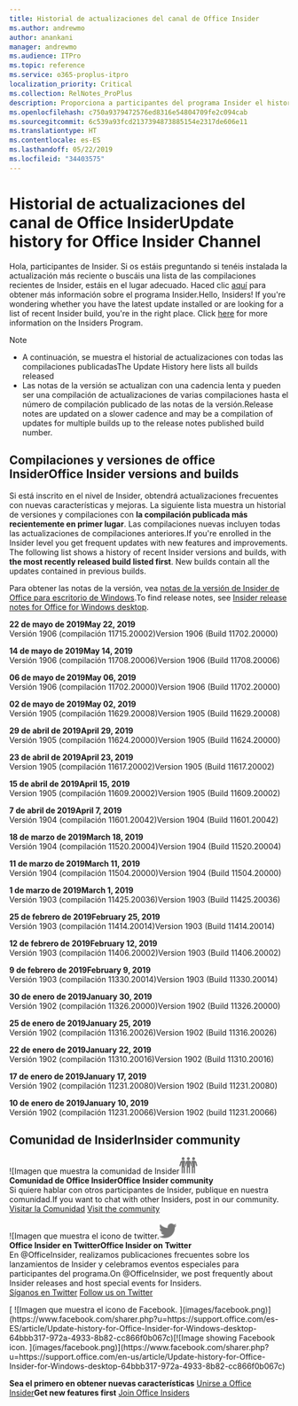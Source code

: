 ```yaml
---
title: Historial de actualizaciones del canal de Office Insider
ms.author: andrewmo
author: anankani
manager: andrewmo
ms.audience: ITPro
ms.topic: reference
ms.service: o365-proplus-itpro
localization_priority: Critical
ms.collection: RelNotes_ProPlus
description: Proporciona a participantes del programa Insider el historial de actualizaciones de los lanzamientos del canal mensual del modo anticipado de Insider para versiones de escritorio de Windows
ms.openlocfilehash: c750a9379472576ed8316e54804709fe2c094cab
ms.sourcegitcommit: 6c539a93fcd2137394873885154e2317de606e11
ms.translationtype: HT
ms.contentlocale: es-ES
ms.lasthandoff: 05/22/2019
ms.locfileid: "34403575"
---
```

# <a name="update-history-for-office-insider-channel"></a><span data-ttu-id="63db9-103">Historial de actualizaciones del canal de Office Insider</span><span class="sxs-lookup"><span data-stu-id="63db9-103">Update history for Office Insider Channel</span></span>

<span data-ttu-id="63db9-p101">Hola, participantes de Insider. Si os estáis preguntando si tenéis instalada la actualización más reciente o buscáis una lista de las compilaciones recientes de Insider, estáis en el lugar adecuado. Haced clic [aquí](https://insider.office.com/) para obtener más información sobre el programa Insider.</span><span class="sxs-lookup"><span data-stu-id="63db9-p101">Hello, Insiders! If you're wondering whether you have the latest update installed or are looking for a list of recent Insider build, you're in the right place. Click [here](https://insider.office.com/) for more information on the Insiders Program.</span></span>

> [!NOTE]
> - <span data-ttu-id="63db9-107">A continuación, se muestra el historial de actualizaciones con todas las compilaciones publicadas</span><span class="sxs-lookup"><span data-stu-id="63db9-107">The Update History here lists all builds released</span></span>
> - <span data-ttu-id="63db9-108">Las notas de la versión se actualizan con una cadencia lenta y pueden ser una compilación de actualizaciones de varias compilaciones hasta el número de compilación publicado de las notas de la versión.</span><span class="sxs-lookup"><span data-stu-id="63db9-108">Release notes are updated on a slower cadence and may be a compilation of updates for multiple builds up to the release notes published build number.</span></span>



## <a name="office-insider-versions-and-builds"></a><span data-ttu-id="63db9-109">Compilaciones y versiones de office Insider</span><span class="sxs-lookup"><span data-stu-id="63db9-109">Office Insider versions and builds</span></span>

<span data-ttu-id="63db9-p102">Si está inscrito en el nivel de Insider, obtendrá actualizaciones frecuentes con nuevas características y mejoras. La siguiente lista muestra un historial de versiones y compilaciones con **la compilación publicada más recientemente en primer lugar**. Las compilaciones nuevas incluyen todas las actualizaciones de compilaciones anteriores.</span><span class="sxs-lookup"><span data-stu-id="63db9-p102">If you're enrolled in the Insider level you get frequent updates with new features and improvements. The following list shows a history of recent Insider versions and builds, with **the most recently released build listed first**. New builds contain all the updates contained in previous builds.</span></span> 

<span data-ttu-id="63db9-113">Para obtener las notas de la versión, vea [notas de la versión de Insider de Office para escritorio de Windows](https://docs.microsoft.com/es-ES/OfficeUpdates/release-notes-office-insider).</span><span class="sxs-lookup"><span data-stu-id="63db9-113">To find release notes, see [Insider release notes for Office for Windows desktop](https://docs.microsoft.com/en-us/OfficeUpdates/release-notes-office-insider).</span></span>

[//]: # (NO ELIMINAR)

<span data-ttu-id="63db9-115">**22 de mayo de 2019**</span><span class="sxs-lookup"><span data-stu-id="63db9-115">**May 22, 2019**</span></span><br/> <span data-ttu-id="63db9-116">Versión 1906 (compilación 11715.20002)</span><span class="sxs-lookup"><span data-stu-id="63db9-116">Version 1906 (Build 11702.20000)</span></span><br/> 

<span data-ttu-id="63db9-117">**14 de mayo de 2019**</span><span class="sxs-lookup"><span data-stu-id="63db9-117">**May 14, 2019**</span></span><br/> <span data-ttu-id="63db9-118">Versión 1906 (compilación 11708.20006)</span><span class="sxs-lookup"><span data-stu-id="63db9-118">Version 1906 (Build 11708.20006)</span></span><br/>

<span data-ttu-id="63db9-119">**06 de mayo de 2019**</span><span class="sxs-lookup"><span data-stu-id="63db9-119">**May 06, 2019**</span></span><br/>
<span data-ttu-id="63db9-120">Versión 1906 (compilación 11702.20000)</span><span class="sxs-lookup"><span data-stu-id="63db9-120">Version 1906 (Build 11702.20000)</span></span><br/>

<span data-ttu-id="63db9-121">**02 de mayo de 2019**</span><span class="sxs-lookup"><span data-stu-id="63db9-121">**May 02, 2019**</span></span><br/>
<span data-ttu-id="63db9-122">Versión 1905 (compilación 11629.20008)</span><span class="sxs-lookup"><span data-stu-id="63db9-122">Version 1905 (Build 11629.20008)</span></span><br/>

<span data-ttu-id="63db9-123">**29 de abril de 2019**</span><span class="sxs-lookup"><span data-stu-id="63db9-123">**April 29, 2019**</span></span><br/>
<span data-ttu-id="63db9-124">Versión 1905 (compilación 11624.20000)</span><span class="sxs-lookup"><span data-stu-id="63db9-124">Version 1905 (Build 11624.20000)</span></span><br/>

<span data-ttu-id="63db9-125">**23 de abril de 2019**</span><span class="sxs-lookup"><span data-stu-id="63db9-125">**April 23, 2019**</span></span><br/> <span data-ttu-id="63db9-126">Version 1905 (compilación 11617.20002)</span><span class="sxs-lookup"><span data-stu-id="63db9-126">Version 1905 (Build 11617.20002)</span></span><br/>

<span data-ttu-id="63db9-127">**15 de abril de 2019**</span><span class="sxs-lookup"><span data-stu-id="63db9-127">**April 15, 2019**</span></span><br/> <span data-ttu-id="63db9-128">Version 1905 (compilación 11609.20002)</span><span class="sxs-lookup"><span data-stu-id="63db9-128">Version 1905 (Build 11609.20002)</span></span><br/>

<span data-ttu-id="63db9-129">**7 de abril de 2019**</span><span class="sxs-lookup"><span data-stu-id="63db9-129">**April 7, 2019**</span></span><br/> <span data-ttu-id="63db9-130">Versión 1904 (compilación 11601.20042)</span><span class="sxs-lookup"><span data-stu-id="63db9-130">Version 1904 (Build 11601.20042)</span></span><br/>

<span data-ttu-id="63db9-131">**18 de marzo de 2019**</span><span class="sxs-lookup"><span data-stu-id="63db9-131">**March 18, 2019**</span></span><br/> <span data-ttu-id="63db9-132">Versión 1904 (compilación 11520.20004)</span><span class="sxs-lookup"><span data-stu-id="63db9-132">Version 1904 (Build 11520.20004)</span></span><br/>

<span data-ttu-id="63db9-133">**11 de marzo de 2019**</span><span class="sxs-lookup"><span data-stu-id="63db9-133">**March 11, 2019**</span></span><br/> <span data-ttu-id="63db9-134">Versión 1904 (compilación 11504.20000)</span><span class="sxs-lookup"><span data-stu-id="63db9-134">Version 1904 (Build 11504.20000)</span></span><br/>

<span data-ttu-id="63db9-135">**1 de marzo de 2019**</span><span class="sxs-lookup"><span data-stu-id="63db9-135">**March 1, 2019**</span></span><br/> <span data-ttu-id="63db9-136">Versión 1903 (compilación 11425.20036)</span><span class="sxs-lookup"><span data-stu-id="63db9-136">Version 1903 (Build 11425.20036)</span></span><br/> 

<span data-ttu-id="63db9-137">**25 de febrero de 2019**</span><span class="sxs-lookup"><span data-stu-id="63db9-137">**February 25, 2019**</span></span><br/> <span data-ttu-id="63db9-138">Versión 1903 (compilación 11414.20014)</span><span class="sxs-lookup"><span data-stu-id="63db9-138">Version 1903 (Build 11414.20014)</span></span><br/> 

<span data-ttu-id="63db9-139">**12 de febrero de 2019**</span><span class="sxs-lookup"><span data-stu-id="63db9-139">**February 12, 2019**</span></span><br/> <span data-ttu-id="63db9-140">Versión 1903 (compilación 11406.20002)</span><span class="sxs-lookup"><span data-stu-id="63db9-140">Version 1903 (Build 11406.20002)</span></span><br/> 

<span data-ttu-id="63db9-141">**9 de febrero de 2019**</span><span class="sxs-lookup"><span data-stu-id="63db9-141">**February 9, 2019**</span></span><br/> <span data-ttu-id="63db9-142">Versión 1903 (compilación 11330.20014)</span><span class="sxs-lookup"><span data-stu-id="63db9-142">Version 1903 (Build 11330.20014)</span></span><br/> 

<span data-ttu-id="63db9-143">**30 de enero de 2019**</span><span class="sxs-lookup"><span data-stu-id="63db9-143">**January 30, 2019**</span></span><br/> <span data-ttu-id="63db9-144">Versión 1902 (compilación 11326.20000)</span><span class="sxs-lookup"><span data-stu-id="63db9-144">Version 1902 (Build 11326.20000)</span></span><br/> 

<span data-ttu-id="63db9-145">**25 de enero de 2019**</span><span class="sxs-lookup"><span data-stu-id="63db9-145">**January 25, 2019**</span></span><br/> <span data-ttu-id="63db9-146">Versión 1902 (compilación 11316.20026)</span><span class="sxs-lookup"><span data-stu-id="63db9-146">Version 1902 (Build 11316.20026)</span></span><br/> 

<span data-ttu-id="63db9-147">**22 de enero de 2019**</span><span class="sxs-lookup"><span data-stu-id="63db9-147">**January 22, 2019**</span></span><br/> <span data-ttu-id="63db9-148">Versión 1902 (compilación 11310.20016)</span><span class="sxs-lookup"><span data-stu-id="63db9-148">Version 1902 (Build 11310.20016)</span></span><br/> 

<span data-ttu-id="63db9-149">**17 de enero de 2019**</span><span class="sxs-lookup"><span data-stu-id="63db9-149">**January 17, 2019**</span></span><br/> <span data-ttu-id="63db9-150">Versión 1902 (compilación 11231.20080)</span><span class="sxs-lookup"><span data-stu-id="63db9-150">Version 1902 (Build 11231.20080)</span></span><br/>

<span data-ttu-id="63db9-151">**10 de enero de 2019**</span><span class="sxs-lookup"><span data-stu-id="63db9-151">**January 10, 2019**</span></span><br/> <span data-ttu-id="63db9-152">Versión 1902 (compilación 11231.20066)</span><span class="sxs-lookup"><span data-stu-id="63db9-152">Version 1902 (build 11231.20066)</span></span><br/> 


## <a name="insider-community"></a><span data-ttu-id="63db9-153">Comunidad de Insider</span><span class="sxs-lookup"><span data-stu-id="63db9-153">Insider community</span></span>

<span data-ttu-id="63db9-154">![Imagen que muestra la comunidad de Insider</span><span class="sxs-lookup"><span data-stu-id="63db9-154">![Image showing insider community.</span></span> ](images/insidercommunity.png) <br/>
<span data-ttu-id="63db9-155">**Comunidad de Office Insider**</span><span class="sxs-lookup"><span data-stu-id="63db9-155">**Office Insider community**</span></span><br/> <span data-ttu-id="63db9-156">Si quiere hablar con otros participantes de Insider, publique en nuestra comunidad.</span><span class="sxs-lookup"><span data-stu-id="63db9-156">If you want to chat with other Insiders, post in our community.</span></span><br/><span data-ttu-id="63db9-157"> 
[Visitar la Comunidad](https://go.microsoft.com/fwlink/?linkid=843493)</span><span class="sxs-lookup"><span data-stu-id="63db9-157"> 
[Visit the community](https://go.microsoft.com/fwlink/?linkid=843493)</span></span><br/> 

<span data-ttu-id="63db9-158">![Imagen que muestra el icono de twitter.</span><span class="sxs-lookup"><span data-stu-id="63db9-158">![Image showing twitter icon.</span></span> ](images/twitter.png)<br/>
<span data-ttu-id="63db9-159">**Office Insider en Twitter**</span><span class="sxs-lookup"><span data-stu-id="63db9-159">**Office Insider on Twitter**</span></span><br/> <span data-ttu-id="63db9-160">En @OfficeInsider, realizamos publicaciones frecuentes sobre los lanzamientos de Insider y celebramos eventos especiales para participantes del programa.</span><span class="sxs-lookup"><span data-stu-id="63db9-160">On @OfficeInsider, we post frequently about Insider releases and host special events for Insiders.</span></span><br/><span data-ttu-id="63db9-161"> 
[Síganos en Twitter](https://go.microsoft.com/fwlink/?linkid=717717)</span><span class="sxs-lookup"><span data-stu-id="63db9-161"> 
[Follow us on Twitter](https://go.microsoft.com/fwlink/?linkid=717717)</span></span><br/> 

<span data-ttu-id="63db9-162">
  [
  ![Imagen que muestra el icono de Facebook. ](images/facebook.png)](https://www.facebook.com/sharer.php?u=https://support.office.com/es-ES/article/Update-history-for-Office-Insider-for-Windows-desktop-64bbb317-972a-4933-8b82-cc866f0b067c)</span><span class="sxs-lookup"><span data-stu-id="63db9-162">[![Image showing Facebook icon. ](images/facebook.png)](https://www.facebook.com/sharer.php?u=https://support.office.com/en-us/article/Update-history-for-Office-Insider-for-Windows-desktop-64bbb317-972a-4933-8b82-cc866f0b067c)</span></span>


<span data-ttu-id="63db9-163">**Sea el primero en obtener nuevas características**
[Unirse a Office Insider](https://insider.office.com/)</span><span class="sxs-lookup"><span data-stu-id="63db9-163">**Get new features first**
[Join Office Insiders](https://insider.office.com/)</span></span>